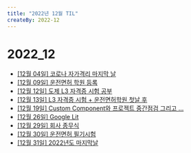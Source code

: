 ```yaml
---
title: "2022년 12월 TIL"
createBy: 2022-12
---
```


# 2022_12
 - [[12월 04일] 코로나 자가격리 마지막 날](/sdhs/2212/221204.md)
 - [[12월 09일] 운전면허 학원 등록](/sdhs/2212/221209.md)
 - [[12월 12일] 도제 L3 자격증 시험 공부](/sdhs/2212/221212.md)
 - [[12월 13일] L3 자격증 시험 + 운전면허학원 첫날 후](/sdhs/2212/221213.md)
 - [[12월 19일] Custom Component와 프로젝트 중간점검 그리고 ...](/sdhs/2212/221219.md)
 - [[12월 26일] Google Lit](/sdhs/2212/221226.md)
 - [[12월 29일] 회사 종무식](/sdhs/2212/221229.md)
 - [[12월 30일] 운전면허 필기시험](/sdhs/2212/221230.md)
 - [[12월 31일] 2022년도 마지막날](/sdhs/2212/221231.md)

 